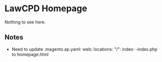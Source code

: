 # LawCPD Homepage
Nothing to see here.
## Notes
* Need to update .magento.ap.yaml: web: locations: "/": index: -index.php to homepage.html
